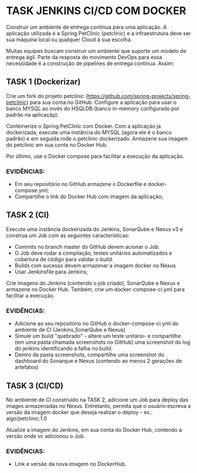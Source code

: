 # TASK JENKINS CI/CD COM DOCKER
Construir um ambiente de entrega contínua para uma aplicação. A aplicação utilizada é a 
Spring PetClinic (petclinic) e a infraestrutura deve ser sua máquina local ou qualquer 
Cloud à sua escolha.

Muitas equipes buscam construir um ambiente que suporte um modelo de entrega ágil. Parte da resposta
do movimento DevOps para essa necessidade é a construção de pipelines de entrega contínua. Assim:

## TASK 1 (Dockerizar)
Crie um fork do projeto petclinic (https://github.com/spring-projects/spring-petclinic) 
para sua conta no GitHub. Configure a aplicação para usar o banco MYSQL ao invés do HSQLDB (banco in-memory 
configurado por padrão na aplicaçãp).

Conteinerize o Spring PetClinic com Docker. Com a aplicação ja dockerizada, execute uma instância do MYSQL (agora ele é o banco padrão)
e em seguida rode o petclinic dockerizado. Armazene sua imagem do petclinic em sua conta no Docker Hub.

Por último, use o Docker compose para facilitar a execução da aplicação.

### EVIDÊNCIAS:
- Em seu repositório no GitHub armazene o Dockerfile e docker-compose.yml;
- Compartilhe o link do Docker Hub com imagem da aplicação;

## TASK 2 (CI)
Execute uma instância dockerizada do Jenkins, SonarQube e Nexus v3 e construa um Job com as seguintes características: 
- Commits no branch master do GitHub devem acionar o Job.
- O Job deve rodar a compilação, testes unitários automatizados e cobertura de código para validar o build.
- Builds com sucesso devem armazenar a imagem docker no Nexus
- Usar Jenkinsfile para Jenkins;

Crie imagens do Jenkins (contendo o job criado), SonarQube e Nexus e armazene no Docker Hub. Também, crie um 
docker-compose-ci.yml para facilitar a execução.

### EVIDÊNCIAS:
- Adicione ao seu repositório no GitHub o docker-compose-ci.yml do ambiente de CI (Jenkins,SonarQube e Nexus)
- Simule um build "quebrado" - altere um teste unitário- e compartilhe (em uma pasta chamada screenshots no GitHub) uma screenshot do log do jenkins identificando a falha no build.
- Dentro da pasta screenshots, compartilhe uma screenshot do dashboard do Sonarque e Nexus (contendo ao menos 2 gerações de artefatos)

## TASK 3 (CI/CD)
No ambiente de CI construído na TASK 2, adicione um Job para deploy das images armazenadas no Nexus. Entretanto, 
permita que o usuário escreva a versão da imagem docker que deseja realizar o deploy - ex.: algo/petclinic:1.0

Atualize a imagem do Jenkins, em sua conta do Docker Hub, contendo a versão onde vc adicionou o Job.

### EVIDÊNCIAS:
- Link e versão da nova imagem no DockerHub.
